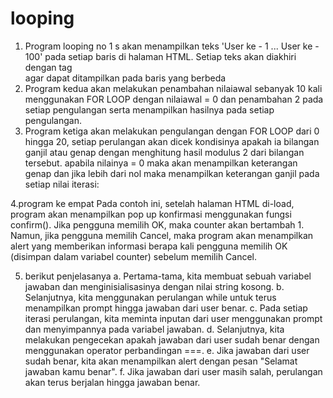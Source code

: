 # looping

1. Program looping no 1 s akan menampilkan teks 'User ke - 1 ... User ke - 100' pada setiap baris di halaman HTML. Setiap teks akan diakhiri dengan tag <br> agar dapat ditampilkan pada baris yang berbeda
2. Program kedua akan melakukan penambahan nilaiawal sebanyak 10 kali menggunakan FOR LOOP dengan nilaiawal = 0 dan penambahan 2 pada setiap pengulangan serta menampilkan hasilnya pada setiap pengulangan. 
3. Program ketiga akan melakukan pengulangan dengan FOR LOOP dari 0 hingga 20, setiap perulangan akan dicek kondisinya apakah ia bilangan ganjil atau genap dengan menghitung hasil modulus 2 dari bilangan tersebut. apabila nilainya = 0 maka akan  menampilkan keterangan genap dan jika lebih dari nol maka menampilkan keterangan ganjil pada setiap nilai iterasi:

4.program ke empat Pada contoh ini, setelah halaman HTML di-load, program akan menampilkan pop up konfirmasi menggunakan fungsi confirm(). Jika pengguna memilih OK, maka counter akan bertambah 1. Namun, jika pengguna memilih Cancel, maka program akan menampilkan alert yang memberikan informasi berapa kali pengguna memilih OK (disimpan dalam variabel counter) sebelum memilih Cancel.

5. berikut penjelasanya 
a. Pertama-tama, kita membuat sebuah variabel jawaban dan menginisialisasinya dengan nilai string kosong.
b. Selanjutnya, kita menggunakan perulangan while untuk terus menampilkan prompt hingga jawaban dari user benar.
c. Pada setiap iterasi perulangan, kita meminta inputan dari user menggunakan prompt dan menyimpannya pada variabel jawaban.
d. Selanjutnya, kita melakukan pengecekan apakah jawaban dari user sudah benar dengan menggunakan operator perbandingan ===.
e. Jika jawaban dari user sudah benar, kita akan menampilkan alert dengan pesan "Selamat jawaban kamu benar".
f. Jika jawaban dari user masih salah, perulangan akan terus berjalan hingga jawaban benar.
